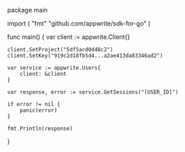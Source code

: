 package main

import (
    "fmt"
    "github.com/appwrite/sdk-for-go"
)

func main() {
    var client := appwrite.Client{}

    client.SetProject("5df5acd0d48c2")
    client.SetKey("919c2d18fb5d4...a2ae413da83346ad2")

    var service := appwrite.Users{
        client: &client
    }

    var response, error := service.GetSessions("[USER_ID]")

    if error != nil {
        panic(error)
    }

    fmt.Println(response)
}